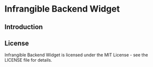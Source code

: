 # Infrangible Backend Widget

## Introduction

## License

Infrangible Backend Widget is licensed under the MIT License - see the LICENSE file for details.
